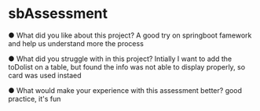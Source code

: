 # sbAssessment

●  	What did you like about this project?
A good try on springboot famework and help us understand more the process


●  	What did you struggle with in this project?
Intially I want to add the toDolist on a table, but found the info was not able to display properly, so card was used instaed


●  	What would make your experience with this assessment better?
good practice, it's fun
